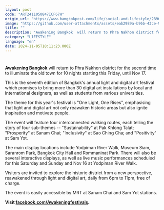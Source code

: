 ```yaml
---
layout: post
code: "ART2411050847ICF67H"
origin_url: "https://www.bangkokpost.com/life/social-and-lifestyle/2896182/awakening-bangkok-returns-to-phra-nakhon"
image: "https://github.com/user-attachments/assets/eab2989a-b96b-43ce-95f1-446c16db4b4e"
title: ""
description: "Awakening Bangkok  will return to Phra Nakhon district for the second time to illuminate the old town for 10 nights starting this Friday, until Nov 17."
category: "LIFESTYLE"
language: "en"
date: 2024-11-05T10:11:23.000Z
---
```


# 

**Awakening Bangkok** will return to Phra Nakhon district for the second time to illuminate the old town for 10 nights starting this Friday, until Nov 17.

This is the seventh edition of Bangkok's annual light and digital art festival which promises to bring more than 30 digital art installations by local and international designers, as well as students from various universities.

The theme for this year's festival is "One Light, One Rises", emphasising that light and digital art not only reawaken historic areas but also ignite inspiration and motivate people.

The event will feature four interconnected walking routes, each telling the story of four sub-themes -- "Sustainability" at Pak Khlong Talat; "Prosperity" at Sanam Chai; "Inclusivity" at Sao Ching Cha; and "Positivity" at Sam Yot.

The main display locations include Yodpiman River Walk, Museum Siam, Saranrom Park, Bangkok City Hall and Rommaninat Park. There will also be several interactive displays, as well as live music performances scheduled for this Saturday and Sunday and Nov 16 at Yodpiman River Walk.

Visitors are invited to explore the historic district from a new perspective, reawakened through light and digital art, daily from 6pm to 11pm, free of charge.

The event is easily accessible by MRT at Sanam Chai and Sam Yot stations.

**Visit [facebook.com/Awakeningfestivals](http://facebook.com/Awakeningfestivals).**